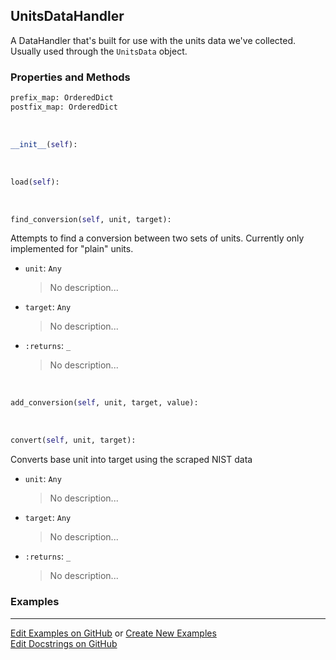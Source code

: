 ## <a id="McUtils.Data.ConstantsData.UnitsDataHandler">UnitsDataHandler</a>
A DataHandler that's built for use with the units data we've collected.
Usually used through the `UnitsData` object.

### Properties and Methods
```python
prefix_map: OrderedDict
postfix_map: OrderedDict
```
<a id="McUtils.Data.ConstantsData.UnitsDataHandler.__init__">&nbsp;</a>
```python
__init__(self): 
```

<a id="McUtils.Data.ConstantsData.UnitsDataHandler.load">&nbsp;</a>
```python
load(self): 
```

<a id="McUtils.Data.ConstantsData.UnitsDataHandler.find_conversion">&nbsp;</a>
```python
find_conversion(self, unit, target): 
```
Attempts to find a conversion between two sets of units. Currently only implemented for "plain" units.
- `unit`: `Any`
    >No description...
- `target`: `Any`
    >No description...
- `:returns`: `_`
    >No description...

<a id="McUtils.Data.ConstantsData.UnitsDataHandler.add_conversion">&nbsp;</a>
```python
add_conversion(self, unit, target, value): 
```

<a id="McUtils.Data.ConstantsData.UnitsDataHandler.convert">&nbsp;</a>
```python
convert(self, unit, target): 
```
Converts base unit into target using the scraped NIST data
- `unit`: `Any`
    >No description...
- `target`: `Any`
    >No description...
- `:returns`: `_`
    >No description...

### Examples


___

[Edit Examples on GitHub](https://github.com/McCoyGroup/References/edit/gh-pages/Documentation/examples/McUtils/Data/ConstantsData/UnitsDataHandler.md) or 
[Create New Examples](https://github.com/McCoyGroup/References/new/gh-pages/?filename=Documentation/examples/McUtils/Data/ConstantsData/UnitsDataHandler.md) <br/>
[Edit Docstrings on GitHub](https://github.com/McCoyGroup/McUtils/edit/master/Data/ConstantsData.py?message=Update%20Docs)